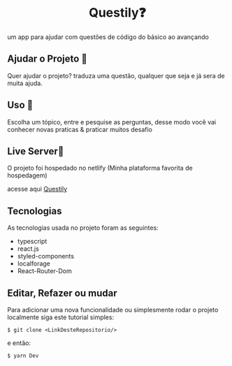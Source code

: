 ﻿<h1 align="center"> Questily❓</h1>

um app para ajudar com questões de código do básico ao avançando 

## Ajudar o Projeto 📃

Quer ajudar o projeto?
traduza uma questão, qualquer que seja e já sera de muita ajuda.

## Uso 📖

Escolha um tópico, entre e pesquise as perguntas, desse modo você vai conhecer novas praticas & praticar muitos desafio

## Live Server📡
O projeto foi hospedado no netlify (Minha plataforma favorita de hospedagem)

acesse aqui [Questily](google.com)

## Tecnologias

As tecnologias usada no projeto foram as seguintes:

- typescript
- react.js
- styled-components 
- localforage
- React-Router-Dom


## Editar, Refazer ou mudar

Para adicionar uma nova funcionalidade ou simplesmente rodar o projeto localmente siga este tutorial simples:

```git
$ git clone <LinkDesteRepositorio/>
```

e então:
```cmd
$ yarn Dev
```
